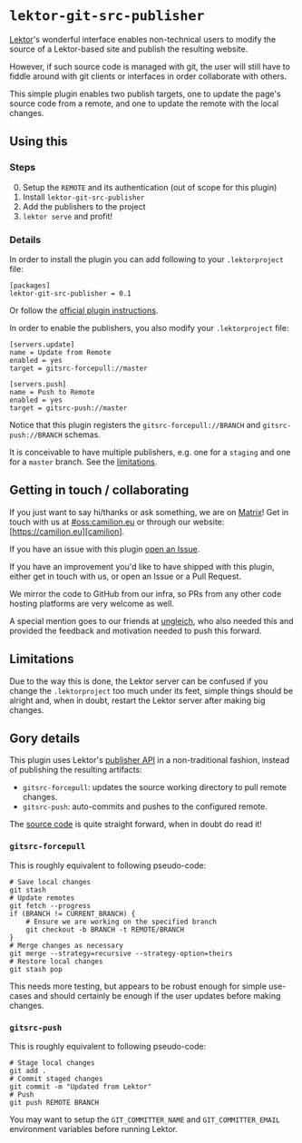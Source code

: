 # `lektor-git-src-publisher`

[Lektor][lektor]'s wonderful interface enables non-technical users to modify
the source of a Lektor-based site and publish the resulting website.

However, if such source code is managed with git, the user will still have to
fiddle around with git clients or interfaces in order collaborate with others.

This simple plugin enables two publish targets, one to update the page's
source code from a remote, and one to update the remote with the local
changes.


## Using this


### Steps

0. Setup the `REMOTE` and its authentication (out of scope for this plugin)
1. Install `lektor-git-src-publisher`
2. Add the publishers to the project
3. `lektor serve` and profit!


### Details

In order to install the plugin you can add following to your `.lektorproject`
file:

    [packages]
    lektor-git-src-publisher = 0.1

Or follow the [official plugin instructions][lektorplugins].

In order to enable the publishers, you also modify your `.lektorproject` file:

    [servers.update]
    name = Update from Remote
    enabled = yes
    target = gitsrc-forcepull://master

    [servers.push]
    name = Push to Remote
    enabled = yes
    target = gitsrc-push://master

Notice that this plugin registers the `gitsrc-forcepull://BRANCH` and
`gitsrc-push://BRANCH` schemas.

It is conceivable to have multiple publishers, e.g. one for a `staging` and
one for a `master` branch. See the [limitations](#limitations).



## Getting in touch / collaborating

If you just want to say hi/thanks or ask something, we are on [Matrix][matrix]!
Get in touch with us at [#oss:camilion.eu][matrixosscml] or through
our website: [https://camilion.eu][camilion].

If you have an issue with this plugin [open an Issue][gspissues].

If you have an improvement you'd like to have shipped with this plugin,
either get in touch with us, or open an Issue or a Pull Request.

We mirror the code to GitHub from our infra, so PRs from any other code
hosting platforms are very welcome as well.

A special mention goes to our friends at [ungleich][ungleich], who
also needed this and provided the feedback and motivation needed to push
this forward.


## Limitations

Due to the way this is done, the Lektor server can be confused if you change
the `.lektorproject` too much under its feet, simple things should be alright
and, when in doubt, restart the Lektor server after making big changes.


## Gory details

This plugin uses Lektor's [publisher API][lektorpublisher] in a
non-traditional fashion, instead of publishing the resulting artifacts:
- `gitsrc-forcepull`: updates the source working directory to pull remote
  changes.
- `gitsrc-push`: auto-commits and pushes to the configured remote.

The [source code][gspcode] is quite straight forward, when in doubt do read it!

### `gitsrc-forcepull`

This is roughly equivalent to following pseudo-code:

    # Save local changes
    git stash
    # Update remotes
    git fetch --progress
    if (BRANCH != CURRENT_BRANCH) {
        # Ensure we are working on the specified branch
        git checkout -b BRANCH -t REMOTE/BRANCH
    }
    # Merge changes as necessary
    git merge --strategy=recursive --strategy-option=theirs
    # Restore local changes
    git stash pop

This needs more testing, but appears to be robust enough for simple use-cases
and should certainly be enough if the user updates before making changes.


### `gitsrc-push`

This is roughly equivalent to following pseudo-code:

    # Stage local changes
    git add .
    # Commit staged changes
    git commit -m "Updated from Lektor"
    # Push
    git push REMOTE BRANCH

You may want to setup the `GIT_COMMITTER_NAME` and `GIT_COMMITTER_EMAIL`
environment variables before running Lektor.


[lektor]: https://www.getlektor.com
[lektorplugins]: https://www.getlektor.com/docs/plugins/
[lektorpublisher]: https://www.getlektor.com/docs/api/publisher/
[gspcode]: https://github.com/camilioneu/lektor-git-src-publisher
[gspissues]: https://github.com/camilioneu/lektor-git-src-publisher/issues
[matrix]: https://matrix.org
[matrixosscml]: https://matrix.to/#/#oss:camilion.eu
[camilion]: https://camilion.eu
[ungleich]: https://ungleich.ch
